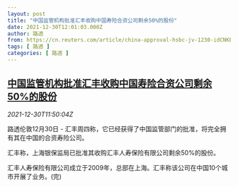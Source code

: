 ```yaml
---
layout: post
title: "中国监管机构批准汇丰收购中国寿险合资公司剩余50%的股份"
date: 2021-12-30T12:01:03.000Z
author: 路透
from: https://cn.reuters.com/article/china-approval-hsbc-jv-1230-idCNKBS2J90O9
tags: [ 路透 ]
categories: [ 路透 ]
---
```

<!--1640865663000-->
[中国监管机构批准汇丰收购中国寿险合资公司剩余50%的股份](https://cn.reuters.com/article/china-approval-hsbc-jv-1230-idCNKBS2J90O9)
------

<div>
<div><i>2021-12-30T11:50:04Z</i></div><p>路透伦敦12月30日 - 汇丰周四称，它已经获得了中国监管部门的批准，将完全拥有其在中国的合资寿险公司。 </p><p>汇丰称，上海银保监局已批准其收购汇丰人寿保险有限公司剩余50%的股份。</p><p>汇丰人寿保险有限公司成立于2009年，总部在上海。汇丰称该公司在中国10个城市开展了业务。(完)</p>
</div>
